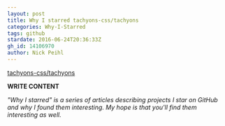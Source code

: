 ```yaml
---
layout: post
title: Why I starred tachyons-css/tachyons
categories: Why-I-Starred
tags: github
stardate: 2016-06-24T20:36:33Z
gh_id: 14106970
author: Nick Peihl
---
```


[tachyons-css/tachyons](star.repo.html_url)

**WRITE CONTENT**

*"Why I starred" is a series of articles describing projects I star on GitHub and why I found them interesting. My hope is that you'll find them interesting as well.*

